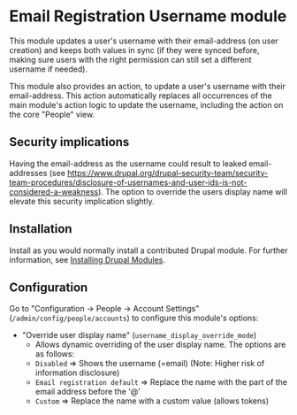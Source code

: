 # Email Registration Username module

This module updates a user's username with their email-address (on user
creation) and keeps both values in sync (if they were synced before, making sure
users with the right permission can still set a different username if needed).

This module also provides an action, to update a user's username with their
email-address. This action automatically replaces all occurrences of the
main module's action logic to update the username, including the action on the
core "People" view.

## Security implications

Having the email-address as the username could result to leaked email-addresses
(see https://www.drupal.org/drupal-security-team/security-team-procedures/disclosure-of-usernames-and-user-ids-is-not-considered-a-weakness).
The option to override the users display name will elevate this security
implication slightly.

## Installation

Install as you would normally install a contributed Drupal module. For further information, see [Installing Drupal Modules](https://www.drupal.org/docs/extending-drupal/installing-drupal-modules).

## Configuration

Go to "Configuration -> People -> Account Settings"
(`/admin/config/people/accounts`) to configure this module's options:
- "Override user display name" (`username_display_override_mode`)
  - Allows dynamic overriding of the user display name. The options are as
  follows:
  - `Disabled` => Shows the username (=email) (Note: Higher risk of information disclosure) 
  - `Email registration default` => Replace the name with the part of the email address before the '@' 
  - `Custom` => Replace the name with a custom value (allows tokens) 
